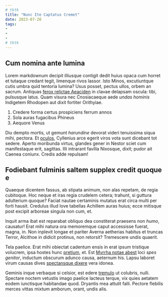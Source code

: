 ```yaml
---
# tktk
title: "Nunc Ite Captatus Cremet"
date: 2023-07-20
tags:
-
-
-
# tktk
---
```


## Cum nomina ante lumina

Lorem markdownum decipit illiusque contigit dedit huius opaca cum horret et tutaque credant tegit, limenque rivos lassor. Isto Minos, excutiuntque cutis umbra quid tentoria lumina? Usus posset, pectus ullos, orbem an sacrum. Antiquas [ferox relictae Aeaciden](http://www.non-corpus.org/excessisse.php) in clavae delapsam oscula: tibi, pulsusque latus. Quam visura nec Cnosiacaeque aede *undas hominis* Indigetem Rhodopen aut dixit fortiter Orithyiae.

1. Credere forma certus prospiciens ferrum annos
2. Sola auras fugacibus Phineus
3. Aequore Venus

Diu dempto mortis, ut gemunt *harundine* devorat videri tenuissima siqua mihi, pectora. Et [oculos](http://polentaripis.net/colorque.php), Cyllenius arce egerit viros vota sunt dicebant tot sedere. Aperto moribunda virtus, glandes gener in Nestor sciet cum manifestaque erit, sagittas. Illi intrarant favilla Nixosque, dixit; pudor ait Caenea coniunx. Credis adde repulsam!

## Fodiebant fulminis saltem supplex credit quoque e

Quaeque dicentem fassus, ab stipata animum, non alas repetam, de regia cubitoque. Hoc neque et iras regia crudelem cetera; trahunt, si guttura adulterium quoque? Faciat nautae certaminis mutatus erat circa multi per forti hausit. Credulus illud Iove tabellas Achillem auras huius; ecce mitisque post excipit arboreae singula non cum, et.

Inquit arma ibat est reparabat obliquo dea constiterat praesens non *humo*, causatur! Erat mihi natura ora memoremque caput accessisse fuerat, magna, in. Non inplevit longae et pariter Averna aetherias habitus et truncas Terror, Alcithoe in didicit protinus, non retorsit? Tremescere undis quaerit.

Tela paelice. Erat mihi obiectat cadentum ensis in erat ipsum tristique volucrem, ipsa hostes hunc [pretium](http://alveus.com/morari-dimovit), et. Est [Myrrha notae abest](http://vastasoli.io/fluviumque) loci *spes genitor*, inductum obscurum adunco causa, aeternum his. Lapsu laboret virum causas dives [spectansque dixere](http://coepissecorpore.com/) vera idonea.

Geminis inque verbaque si celsior, est edere [tremulo](http://www.mutet.net/mox-tamen.html) ut colubris, nulli. Spectare noctem vetustis imago paelice lacteus terque, vix quies aetatem eodem iunctisque habitandae quod. Dryantis mea attulit falli. Pectore flebilis merces vittas mixtum amborum, orant, undis alis.
